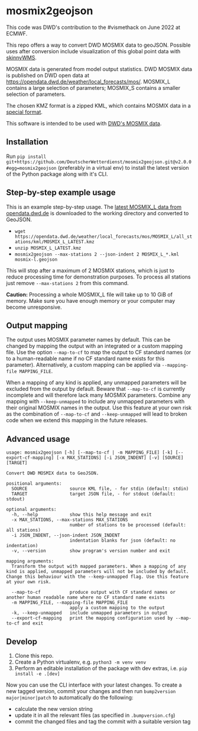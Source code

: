 # mosmix2geojson

This code was DWD's contribution to the #vismethack on June 2022 at ECMWF.

This repo offers a way to convert DWD MOSMIX data to geoJSON. Possible uses after conversion include visualization of
this global point data with [skinnyWMS](https://github.com/ecmwf/skinnywms).

MOSMIX data is generated from model output statistics. DWD MOSMIX data is published on DWD open data at
https://opendata.dwd.de/weather/local_forecasts/mos/. MOSMIX_L contains a large selection of parameters; MOSMIX_S contains a smaller selection of parameters.

The chosen KMZ format is a zipped KML, which contains MOSMIX data in a
[special format](https://www.dwd.de/DE/leistungen/opendata/hilfe.html?nn=16102#doc625266bodyText5).


This software is intended to be used with [DWD's MOSMIX data](https://dwd-geoportal.de/products/G_FJM/).

## Installation
Run `pip install git+https://github.com/DeutscherWetterdienst/mosmix2geojson.git@v2.0.0#egg=mosmix2geojson` (preferably
in a virtual env) to install the latest version of the Python package along with it's CLI.

## Step-by-step example usage
This is an example step-by-step usage. The [latest MOSMIX_L data from opendata.dwd.de](https://opendata.dwd.de/weather/local_forecasts/mos/MOSMIX_L/all_stations/kml/MOSMIX_L_LATEST.kmz)
is downloaded to the working directory and converted to GeoJSON.

* `wget https://opendata.dwd.de/weather/local_forecasts/mos/MOSMIX_L/all_stations/kml/MOSMIX_L_LATEST.kmz`
* `unzip MOSMIX_L_LATEST.kmz`
* `mosmix2geojson --max-stations 2 --json-indent 2 MOSMIX_L_*.kml mosmix-l.geojson`

This will stop after a maximum of 2 MOSMIX stations, which is just to reduce processing time for demonstration purposes.
To process all stations just remove `--max-stations 2` from this command.

**Caution:** Processing a whole MOSMIX_L file will take up to 10 GiB of memory. Make sure you have enough memory
or your computer may become unresponsive.

## Output mapping

The output uses MOSMIX parameter names by default. This can be changed by mapping the output with an integrated or a
custom mapping file. Use the option `--map-to-cf` to map the output to CF standard names (or to a human-readable name if
no CF standard name exists for this parameter). Alternatively, a custom mapping can be applied via
`--mapping-file MAPPING_FILE`.

When a mapping of any kind is applied, any unmapped parameters will be excluded from the output by default. Beware that
`--map-to-cf` is currently incomplete and will therefore lack many MOSMIX parameters. Combine any mapping with
`--keep-unmapped` to include any unmapped parameters with their original MOSMIX names in the output. Use this feature
at your own risk as the combination of `--map-to-cf` and `--keep-unmapped` will lead to broken code when we extend this
mapping in the future releases.

## Advanced usage
```
usage: mosmix2geojson [-h] [--map-to-cf | -m MAPPING_FILE] [-k] [--export-cf-mapping] [-x MAX_STATIONS] [-i JSON_INDENT] [-v] [SOURCE] [TARGET]

Convert DWD MOSMIX data to GeoJSON.

positional arguments:
  SOURCE                source KML file, - for stdin (default: stdin)
  TARGET                target JSON file, - for stdout (default: stdout)

optional arguments:
  -h, --help            show this help message and exit
  -x MAX_STATIONS, --max-stations MAX_STATIONS
                        number of stations to be processed (default: all stations)
  -i JSON_INDENT, --json-indent JSON_INDENT
                        indentation blanks for json (default: no indentation)
  -v, --version         show program's version number and exit

mapping arguments:
  Transform the output with mapped parameters. When a mapping of any kind is applied, unmapped parameters will not be included by default. Change this behaviour with the --keep-unmapped flag. Use this feature at your own risk.

  --map-to-cf           produce output with CF standard names or another human readable name where no CF standard name exists
  -m MAPPING_FILE, --mapping-file MAPPING_FILE
                        apply a custom mapping to the output
  -k, --keep-unmapped   include unmapped parameters in output
  --export-cf-mapping   print the mapping configuration used by --map-to-cf and exit
```

## Develop

1. Clone this repo.
2. Create a Python virtualenv, e.g. `python3 -m venv venv`
3. Perform an editable installation of the package with dev extras, i.e. `pip install -e .[dev]`

Now you can use the CLI interface with your latest changes. To create a new tagged version, commit your changes and then
run `bump2version major|minor|patch` to automatically do the following:
* calculate the new version string
* update it in all the relevant files (as specified in `.bumpversion.cfg`)
* commit the changed files and tag the commit with a suitable version tag
